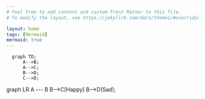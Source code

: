 ```yaml
---
# Feel free to add content and custom Front Matter to this file.
# To modify the layout, see https://jekyllrb.com/docs/themes/#overriding-theme-defaults

layout: home
tags: [Mermaid]
mermaid: true
---
```


```mermaid
  graph TD;
      A-->B;
      A-->C;
      B-->D;
      C-->D;
```

<div class="mermaid">
graph LR
    A --- B
    B-->C[Happy]
    B-->D(Sad);
</div>